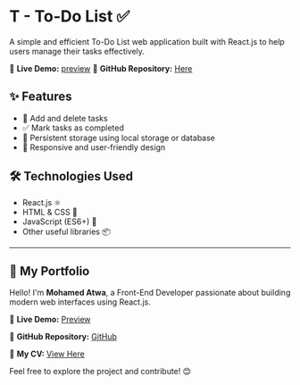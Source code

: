 # T - To-Do List ✅  

A simple and efficient To-Do List web application built with React.js to help users manage their tasks effectively.  

🚀 **Live Demo:** [preview](https://task-mohem.netlify.app/)
📂 **GitHub Repository:** [Here](https://mo-atwa.github.io/Task-Mohem/)

## ✨ Features  
- 📌 Add and delete tasks  
- ✅ Mark tasks as completed  
- 🔄 Persistent storage using local storage or database  
- 🎨 Responsive and user-friendly design  

## 🛠 Technologies Used  
- React.js ⚛️  
- HTML & CSS 🎨  
- JavaScript (ES6+) 🚀  
- Other useful libraries 📦  

------

## 🌟 My Portfolio  

Hello! I'm **Mohamed Atwa**, a Front-End Developer passionate about building modern web interfaces using React.js.  

🚀 **Live Demo:** [Preview](https://atwa-portfolio.netlify.app)  

📂 **GitHub Repository:** [GitHub](https://github.com/mo-atwa/My-Portfolio)  

📄 **My CV:** [View Here](https://drive.google.com/file/d/1oH9P8n6Gb4Hv0qNAXYkjiC-fvSW14jEb/view?usp=sharing)  

Feel free to explore the project and contribute! 😊  
